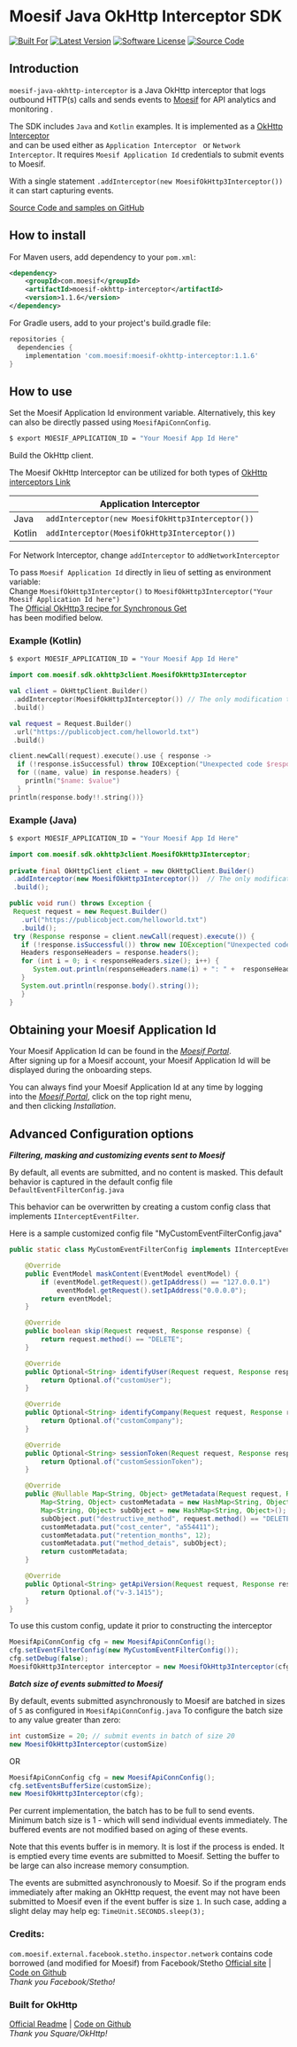# Moesif Java OkHttp Interceptor SDK  

 [![Built For][ico-built-for]][link-built-for]
 [![Latest Version][ico-version]][link-package]
 [![Software License][ico-license]][link-license]
 [![Source Code][ico-source]][link-source]
  
  
## Introduction  
  
`moesif-java-okhttp-interceptor` is a Java OkHttp interceptor that logs outbound HTTP(s) calls and sends events to [Moesif](https://www.moesif.com) for API analytics and monitoring    .  

The SDK includes `Java` and `Kotlin` examples. It is implemented as a [OkHttp Interceptor](https://square.github.io/okhttp/interceptors/)  
and can be used either as `Application Interceptor ` or `Network Interceptor`. It requires `Moesif Application Id` credentials to submit events to Moesif.  

With a single statement `.addInterceptor(new MoesifOkHttp3Interceptor())` it can start capturing events.  

[Source Code and samples on GitHub](https://github.com/Moesif/moesif-java-okhttp-interceptor)  

## How to install  
For Maven users, add dependency to your `pom.xml`: 
  
```xml  
<dependency>
	<groupId>com.moesif</groupId>
	<artifactId>moesif-okhttp-interceptor</artifactId>
	<version>1.1.6</version>
</dependency> 
```  
For Gradle users, add to your project's build.gradle file:  
  
```gradle  
repositories {  
  dependencies {     
    implementation 'com.moesif:moesif-okhttp-interceptor:1.1.6'
}
```  

## How to use  
Set the Moesif Application Id environment variable. Alternatively, this key can also be directly passed using `MoesifApiConnConfig`.  
  
```bash  
$ export MOESIF_APPLICATION_ID = "Your Moesif App Id Here"  
```  
Build the OkHttp client.  
  
The Moesif OkHttp Interceptor can be utilized for both types of [OkHttp interceptors Link](https://square.github.io/okhttp/interceptors/)  
  
| |  Application Interceptor |  
|---|---|  
| Java  | `addInterceptor(new MoesifOkHttp3Interceptor())`  |
| Kotlin |`addInterceptor(MoesifOkHttp3Interceptor())` |  
  
For Network Interceptor, change `addInterceptor` to `addNetworkInterceptor`  
  
To pass `Moesif Application Id` directly in lieu of setting as environment variable:  
Change `MoesifOkHttp3Interceptor()` to `MoesifOkHttp3Interceptor("Your Moesif Application Id here")`   
The [Official OkHttp3 recipe for Synchronous Get](https://square.github.io/okhttp/recipes/#synchronous-get-kt-java)  
has been modified below.  
  
### Example (Kotlin)  
  
```bash  
$ export MOESIF_APPLICATION_ID = "Your Moesif App Id Here"  
```  
  
```kotlin  
import com.moesif.sdk.okhttp3client.MoesifOkHttp3Interceptor

val client = OkHttpClient.Builder()
 .addInterceptor(MoesifOkHttp3Interceptor()) // The only modification to official sample
 .build()

val request = Request.Builder()  
 .url("https://publicobject.com/helloworld.txt")
 .build()  

client.newCall(request).execute().use { response ->  
  if (!response.isSuccessful) throw IOException("Unexpected code $response")  
  for ((name, value) in response.headers) {
    println("$name: $value")
  }
println(response.body!!.string())}
```  
  
### Example (Java)  
  
```bash  
$ export MOESIF_APPLICATION_ID = "Your Moesif App Id Here"  
```  
```java  
import com.moesif.sdk.okhttp3client.MoesifOkHttp3Interceptor;  
  
private final OkHttpClient client = new OkHttpClient.Builder()  
 .addInterceptor(new MoesifOkHttp3Interceptor())  // The only modification to official sample
 .build();  

public void run() throws Exception {  
 Request request = new Request.Builder()
   .url("https://publicobject.com/helloworld.txt")
   .build();  
 try (Response response = client.newCall(request).execute()) {
   if (!response.isSuccessful()) throw new IOException("Unexpected code " + response);
   Headers responseHeaders = response.headers();
   for (int i = 0; i < responseHeaders.size(); i++) {
      System.out.println(responseHeaders.name(i) + ": " +  responseHeaders.value(i));
   }
   System.out.println(response.body().string()); 
   }
}  
```  
  
## Obtaining your Moesif Application Id  
Your Moesif Application Id can be found in the [_Moesif Portal_](https://www.moesif.com/).  
After signing up for a Moesif account, your Moesif Application Id will be displayed during the onboarding steps.
  
You can always find your Moesif Application Id at any time by logging   
into the [_Moesif Portal_](https://www.moesif.com/), click on the top right menu,  
and then clicking _Installation_.  
  
## Advanced Configuration options

***Filtering, masking and customizing events sent to Moesif***

By default, all events are submitted, and no content is masked.
This default behavior is captured in the default config file `DefaultEventFilterConfig.java`

This behavior can be overwritten by creating a custom config class that implements `IInterceptEventFilter`.

Here is a sample customized config file "MyCustomEventFilterConfig.java"
```java
public static class MyCustomEventFilterConfig implements IInterceptEventFilter{

    @Override
    public EventModel maskContent(EventModel eventModel) {
        if (eventModel.getRequest().getIpAddress() == "127.0.0.1")
            eventModel.getRequest().setIpAddress("0.0.0.0");
        return eventModel;
    }

    @Override
    public boolean skip(Request request, Response response) {
        return request.method() == "DELETE";
    }

    @Override
    public Optional<String> identifyUser(Request request, Response response) {
        return Optional.of("customUser");
    }

    @Override
    public Optional<String> identifyCompany(Request request, Response response) {
        return Optional.of("customCompany");
    }

    @Override
    public Optional<String> sessionToken(Request request, Response response) {
        return Optional.of("customSessionToken");
    }

    @Override
    public @Nullable Map<String, Object> getMetadata(Request request, Response response) {
        Map<String, Object> customMetadata = new HashMap<String, Object>();
        Map<String, Object> subObject = new HashMap<String, Object>();
        subObject.put("destructive_method", request.method() == "DELETE");
        customMetadata.put("cost_center", "a554411");
        customMetadata.put("retention_months", 12);
        customMetadata.put("method_detais", subObject);
        return customMetadata;
    }

    @Override
    public Optional<String> getApiVersion(Request request, Response response) {
        return Optional.of("v-3.1415");
    }
}
```
To use this custom config, update it prior to constructing the interceptor
```java
MoesifApiConnConfig cfg = new MoesifApiConnConfig();
cfg.setEventFilterConfig(new MyCustomEventFilterConfig());
cfg.setDebug(false);
MoesifOkHttp3Interceptor interceptor = new MoesifOkHttp3Interceptor(cfg);
```

***Batch size of events submitted to Moesif***

By default, events submitted asynchronously to Moesif are batched in sizes of `5` as configured in `MoesifApiConnConfig.java`
To configure the batch size to any value greater than zero:
```java
int customSize = 20; // submit events in batch of size 20
new MoesifOkHttp3Interceptor(customSize)
``` 
OR
```java
MoesifApiConnConfig cfg = new MoesifApiConnConfig();
cfg.setEventsBufferSize(customSize);
new MoesifOkHttp3Interceptor(cfg);
```
Per current implementation, the batch has to be full to send events. Minimum batch size is 1 - which will send individual events immediately. The buffered events are not modified based on aging of these events.

Note that this events buffer is in memory. It is lost if the process is ended. It is emptied every time events are submitted to Moesif. Setting the buffer to be large can also increase memory consumption.

The events are submitted asynchronously to Moesif. So if the program ends immediately after making an OkHttp request, the event may not have been submitted to Moesif even if the event buffer is size `1`. In such case, adding a slight delay may help eg: `TimeUnit.SECONDS.sleep(3);`

### Credits:  
`com.moesif.external.facebook.stetho.inspector.network` contains code borrowed (and modified for Moesif) from Facebook/Stetho [Official site](https://facebook.github.io/stetho/) | [Code on Github](https://github.com/facebook/stetho)  
*Thank you Facebook/Stetho!*  
  
### Built for OkHttp 
[Official Readme](https://square.github.io/okhttp/) | [Code on Github](https://github.com/square/okhttp)  
*Thank you Square/OkHttp!*

[ico-built-for]: https://img.shields.io/badge/okhttp-OkHttp%20Client-green
[ico-version]: https://img.shields.io/maven-central/v/com.moesif/moesif-okhttp-interceptor
[ico-license]: https://img.shields.io/badge/License-Apache%202.0-green.svg
[ico-source]: https://img.shields.io/github/last-commit/moesif/moesif-servlet.svg?style=social

[link-built-for]: https://square.github.io/okhttp
[link-package]: https://search.maven.org/artifact/com.moesif/moesif-okhttp-interceptor
[link-license]: https://raw.githubusercontent.com/Moesif/moesif-java-okhttp-interceptor/master/LICENSE
[link-source]: https://github.com/moesif/moesif-java-okhttp-interceptor
